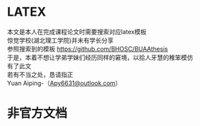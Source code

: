 # LATEX
  本文是本人在完成课程论文时需要搜索对应latex模板  
  惊觉学校(湖北理工学院)并未有学长分享  
  参照搜索到的模板 https://github.com/BHOSC/BUAAthesis  
  于是，本着不想让学弟学妹们经历同样的窘境，以拾人牙慧的稚笨模仿  
  有了此文  
  若有不当之处，恳请指正  
  Yuan Aiping-（Apy6631@outlook.com）  
# 非官方文档
